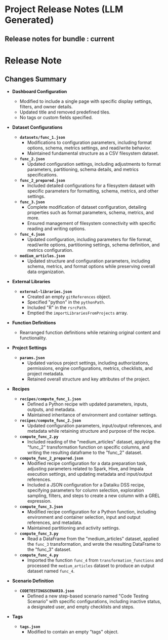 # Project Release Notes (LLM Generated)
## Release notes for bundle : current
# Release Note

## Changes Summary

- **Dashboard Configuration**
  - Modified to include a single page with specific display settings, filters, and owner details.
  - Updated title and removed predefined tiles.
  - No tags or custom fields specified.

- **Dataset Configurations**
  - **`datasets/func_1.json`**
    - Modifications to configuration parameters, including format options, schema, metrics settings, and read/write behavior.
    - Maintained fundamental structure as a CSV filesystem dataset.
  - **`func_2.json`**
    - Updated configuration settings, including adjustments to format parameters, partitioning, schema details, and metrics specifications.
  - **`func_2_prepared.json`**
    - Included detailed configurations for a filesystem dataset with specific parameters for formatting, schema, metrics, and other settings.
  - **`func_3.json`**
    - Complete modification of dataset configuration, detailing properties such as format parameters, schema, metrics, and more.
    - Ensured management of filesystem connectivity with specific reading and writing options.
  - **`func_4.json`**
    - Updated configuration, including parameters for file format, read/write options, partitioning settings, schema definition, and metrics configuration.
  - **`medium_articles.json`**
    - Updated structure and configuration parameters, including schema, metrics, and format options while preserving overall data organization.

- **External Libraries**
  - **`external-libraries.json`**
    - Created an empty `gitReferences` object.
    - Specified "python" in the `pythonPath`.
    - Included "R" in the `rsrcPath`.
    - Emptied the `importLibrariesFromProjects` array.

- **Function Definitions**
  - Rearranged function definitions while retaining original content and functionality.

- **Project Settings**
  - **`params.json`**
    - Updated various project settings, including authorizations, permissions, engine configurations, metrics, checklists, and project metadata.
    - Retained overall structure and key attributes of the project.

- **Recipes**
  - **`recipes/compute_func_1.json`**
    - Defined a Python recipe with updated parameters, inputs, outputs, and metadata.
    - Maintained inheritance of environment and container settings.
  - **`recipes/compute_func_2.json`**
    - Updated configuration parameters, input/output references, and metadata while retaining structure and purpose of the recipe.
  - **`compute_func_2.py`**
    - Included reading of the "medium_articles" dataset, applying the "func_2" transformation function on specific columns, and writing the resulting dataframe to the "func_2" dataset.
  - **`compute_func_2_prepared.json`**
    - Modified recipe configuration for a data preparation task, adjusting parameters related to Spark, Hive, and Impala execution settings, and updating metadata and input/output references.
    - Included a JSON configuration for a Dataiku DSS recipe, specifying parameters for column selection, exploration sampling, filters, and steps to create a new column with a GREL expression.
  - **`compute_func_3.json`**
    - Modified recipe configuration for a Python function, including environment and container selection, input and output references, and metadata.
    - Maintained partitioning and activity settings.
  - **`compute_func_3.py`**
    - Read a DataFrame from the "medium_articles" dataset, applied the `func_3` transformation, and wrote the resulting DataFrame to the "func_3" dataset.
  - **`compute_func_4.py`**
    - Imported the function `func_4` from `transformation_functions` and processed the `medium_articles` dataset to produce an output dataset named `func_4`.

- **Scenario Definition**
  - **`CODETESTINGSCENARIO.json`**
    - Defined a new step-based scenario named "Code Testing Scenario" with specific configurations, including inactive status, a designated user, and empty checklists and steps.

- **Tags**
  - **`tags.json`**
    - Modified to contain an empty "tags" object.

